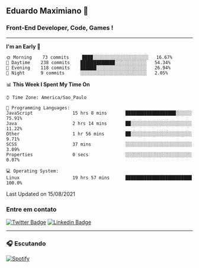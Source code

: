 ## Eduardo Maximiano 👋

### Front-End Developer, Code, Games !

---

<!--START_SECTION:waka-->
**I'm an Early 🐤** 

```text
🌞 Morning    73 commits     ████░░░░░░░░░░░░░░░░░░░░░   16.67% 
🌆 Daytime    238 commits    █████████████░░░░░░░░░░░░   54.34% 
🌃 Evening    118 commits    ██████░░░░░░░░░░░░░░░░░░░   26.94% 
🌙 Night      9 commits      ░░░░░░░░░░░░░░░░░░░░░░░░░   2.05%

```


📊 **This Week I Spent My Time On** 

```text
⌚︎ Time Zone: America/Sao_Paulo

💬 Programming Languages: 
JavaScript               15 hrs 8 mins       ███████████████████░░░░░░   75.91% 
Java                     2 hrs 14 mins       ██░░░░░░░░░░░░░░░░░░░░░░░   11.22% 
Other                    1 hr 56 mins        ██░░░░░░░░░░░░░░░░░░░░░░░   9.71% 
SCSS                     37 mins             ░░░░░░░░░░░░░░░░░░░░░░░░░   3.09% 
Properties               0 secs              ░░░░░░░░░░░░░░░░░░░░░░░░░   0.07%

💻 Operating System: 
Linux                    19 hrs 57 mins      █████████████████████████   100.0%

```


 Last Updated on 15/08/2021
<!--END_SECTION:waka-->

### Entre em contato

[![Twitter Badge](https://img.shields.io/badge/-@edmaxi-1ca0f1?style=flat-square&labelColor=1ca0f1&logo=twitter&logoColor=white&link=https://twitter.com/edmaxi)](https://twitter.com/edmaxi)
[![Linkedin Badge](https://img.shields.io/badge/-Eduardo_Maximiano-0077B5?style=flat-square&logo=Linkedin&logoColor=white&link=https://www.linkedin.com/in/maximiano-eduardo)](https://www.linkedin.com/in/maximiano-eduardo)

---

### 🎧 Escutando
[![Spotify](https://novatorem-sandy.vercel.app/api/spotify)](https://open.spotify.com/user/comgigo)

